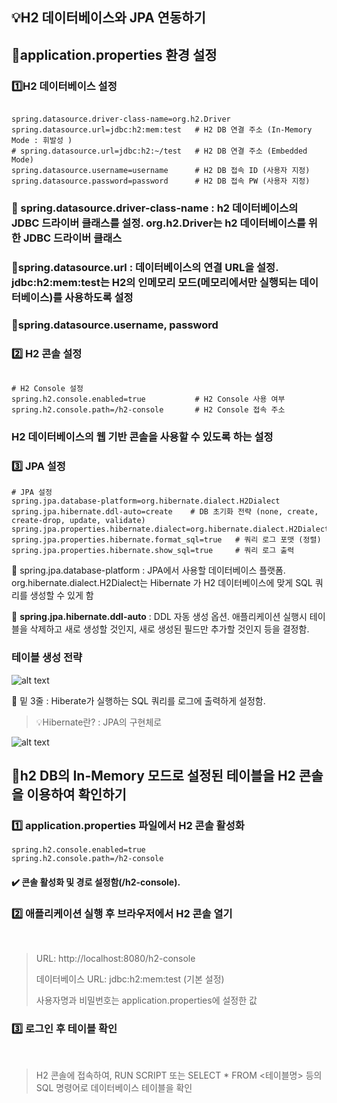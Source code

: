 ## 💡H2 데이터베이스와 JPA 연동하기 

## 🌟application.properties 환경 설정 

### 1️⃣H2 데이터베이스 설정 
```properties

spring.datasource.driver-class-name=org.h2.Driver
spring.datasource.url=jdbc:h2:mem:test   # H2 DB 연결 주소 (In-Memory Mode : 휘발성 )
# spring.datasource.url=jdbc:h2:~/test   # H2 DB 연결 주소 (Embedded Mode)
spring.datasource.username=username      # H2 DB 접속 ID (사용자 지정)
spring.datasource.password=password      # H2 DB 접속 PW (사용자 지정)

```

### 🔹 spring.datasource.driver-class-name : h2 데이터베이스의 JDBC 드라이버 클래스를 설정. org.h2.Driver는 h2 데이터베이스를 위한 JDBC 드라이버 클래스 
### 🔹spring.datasource.url : 데이터베이스의 연결 URL을 설정. jdbc:h2:mem:test는 H2의 인메모리 모드(메모리에서만 실행되는 데이터베이스)를 사용하도록 설정
### 🔹spring.datasource.username, password

### 2️⃣ H2 콘솔 설정 

```properties

# H2 Console 설정
spring.h2.console.enabled=true           # H2 Console 사용 여부
spring.h2.console.path=/h2-console       # H2 Console 접속 주소
``` 

### H2 데이터베이스의 웹 기반 콘솔을 사용할 수 있도록 하는 설정 

### 3️⃣ JPA 설정 
```properties
# JPA 설정
spring.jpa.database-platform=org.hibernate.dialect.H2Dialect
spring.jpa.hibernate.ddl-auto=create    # DB 초기화 전략 (none, create, create-drop, update, validate)
spring.jpa.properties.hibernate.dialect=org.hibernate.dialect.H2Dialect
spring.jpa.properties.hibernate.format_sql=true   # 쿼리 로그 포맷 (정렬)
spring.jpa.properties.hibernate.show_sql=true     # 쿼리 로그 출력
```

🔹 spring.jpa.database-platform : JPA에서 사용할 데이터베이스 플랫폼. org.hibernate.dialect.H2Dialect는 Hibernate 가 H2 데이터베이스에 맞게 SQL 쿼리를 생성할 수 있게 함 

🔹 **spring.jpa.hibernate.ddl-auto** : DDL 자동 생성 옵션. 애플리케이션 실행시 테이블을 삭제하고 새로 생성할 것인지, 새로 생성된 필드만 추가할 것인지 등을 결정함. 

### 테이블 생성 전략 
![alt text]({A6F115F8-DF27-410E-890B-91A013FA7EB4}.png)

🔹 밑 3줄 : Hiberate가 실행하는 SQL 쿼리를 로그에 출력하게 설정함. 

> 💡Hibernate란? : JPA의 구현체로 
> 
![alt text]({C6B73E99-04C4-4914-98F3-10488E430E7D}.png)


## 🌟h2 DB의 In-Memory 모드로 설정된 테이블을 H2 콘솔을 이용하여 확인하기  

### 1️⃣ application.properties 파일에서 H2 콘솔 활성화
```properties
spring.h2.console.enabled=true
spring.h2.console.path=/h2-console
``` 
#### ✔️ 콘솔 활성화 및 경로 설정함(/h2-console). 

### 2️⃣ 애플리케이션 실행 후 브라우저에서 H2 콘솔 열기
<br/>

> URL: http://localhost:8080/h2-console
>
> 데이터베이스 URL: jdbc:h2:mem:test (기본 설정)
> 
> 사용자명과 비밀번호는 application.properties에 설정한 값


### 3️⃣ 로그인 후 테이블 확인
<br/>

> H2 콘솔에 접속하여, RUN SCRIPT 또는 SELECT * FROM <테이블명> 등의 SQL 명령어로 데이터베이스 테이블을 확인

